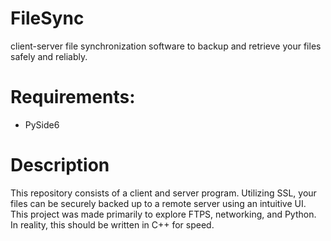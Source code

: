 # FileSync
client-server file synchronization software to backup and retrieve your files safely and reliably.

# Requirements:

- PySide6

# Description

This repository consists of a client and server program. Utilizing SSL, your files can be securely backed
up to a remote server using an intuitive UI.
This project was made primarily to explore FTPS, networking, and Python.
In reality, this should be written in C++ for speed.
